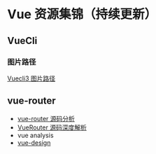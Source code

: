 # Vue 资源集锦（持续更新）

## VueCli

### 图片路径

[Vuecli3 图片路径](
https://blog.csdn.net/qq_31126175/article/details/99550889)

## vue-router

- [vue-router 源码分析
](https://liyucang-git.github.io/2019/08/15/vue-router%E6%BA%90%E7%A0%81%E5%88%86%E6%9E%90/)
- [VueRouter 源码深度解析](https://juejin.im/post/6844903647378145294#heading-7)
- vue analysis
- [vue-design](https://github.com/HcySunYang/vue-design/tree/elegant)